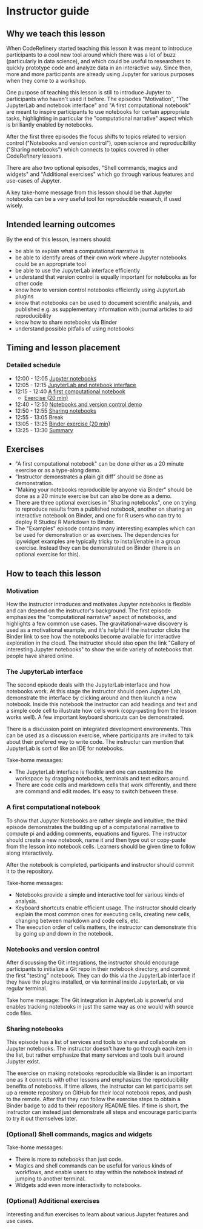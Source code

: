 # Instructor guide

## Why we teach this lesson

When CodeRefinery started teaching this lesson it was meant to introduce participants
to a cool new tool around which there was a lot of buzz (particularly in data science),
and which could be useful to researchers to quickly prototype code and analyze data in an interactive way.
Since then, more and more participants are already using Jupyter for various purposes
when they come to a workshop.

One purpose of teaching this lesson is still to introduce Jupyter to participants who haven't
used it before. The episodes "Motivation", "The JupyterLab and notebook interface" and
"A first computational notebook" are meant to inspire participants to use notebooks for
certain appropriate tasks, highlighting in particular the "computational narrative" aspect
which is brilliantly enabled by notebooks.

After the first three episodes the focus shifts to topics related to version control ("Notebooks and version control"), open science and reproducibility ("Sharing notebooks") which connects to topics covered in other CodeRefinery lessons.

There are also two optional episodes, "Shell commands, magics and widgets" and "Additional exercises"
which go through various features and use-cases of Jupyter.

A key take-home message from this lesson should be that Jupyter notebooks
can be a very useful tool for reproducible research, if used wisely.


## Intended learning outcomes

By the end of this lesson, learners should:
- be able to explain what a computational narrative is
- be able to identify areas of their own work where Jupyter notebooks could be an appropriate tool
- be able to use the JupyterLab interface efficiently
- understand that version control is equally important for notebooks as for other code
- know how to version control notebooks efficiently using JupyterLab plugins
- know that notebooks can be used to document scientific analysis, and published
  e.g. as supplementary information with journal articles to aid reproducibility
- know how to share notebooks via Binder
- understand possible pitfalls of using notebooks


## Timing and lesson placement

### Detailed schedule

- 12:00 - 12:05 [Jupyter notebooks](https://coderefinery.github.io/jupyter/motivation/)
- 12:05 - 12:15 [JupyterLab and notebook interface](https://coderefinery.github.io/jupyter/interface/)
- 12:15 - 12:40 [A first computational notebook](https://coderefinery.github.io/jupyter/first-notebook/)
  - [Exercise (20 min)](https://coderefinery.github.io/jupyter/first-notebook/#an-example-computational-notebook)
- 12:40 - 12:50 [Notebooks and version control demo](https://coderefinery.github.io/jupyter/version-control/)
- 12:50 - 12:55 [Sharing notebooks](https://coderefinery.github.io/jupyter/sharing/)
- 12:55 - 13:05 Break
- 13:05 - 13:25 [Binder exercise (20 min)](https://coderefinery.github.io/jupyter/sharing/#sharing-dynamic-notebooks-on-binder)
- 13:25 - 13:30 [Summary](https://coderefinery.github.io/jupyter/summary/)

## Exercises

- "A first computational notebook" can be done either as a 20 minute exercise
  or as a type-along demo.
- "Instructor demonstrates a plain git diff" should be done as demonstration.
- "Making your notebooks reproducible by anyone via Binder" should be done as a
  20 minute exercise but can also be done as a demo.
- There are three optional exercises in "Sharing notebooks", one on trying to reproduce
  results from a published notebook, another on sharing an interactive notebook on Binder,
  and one for R users who can try to deploy R   Studio/ R Markdown to Binder.
- The "Examples" episode contains many interesting examples which can be used
  for demonstration or as exercises. The dependencies for ipywidget examples are
  typically tricky to install/enable in a group exercise. Instead they can be
  demonstrated on Binder (there is an optional exercise for this).


## How to teach this lesson

### Motivation

How the instructor introduces and motivates Jupyter notebooks is flexible and
can depend on the instructor's background. The first episode emphasizes the
"computational narrative" aspect of notebooks, and highlights a few
common use cases. The gravitational-wave discovery is used as a motivational
example, and it's helpful if the instructor clicks the Binder link to see how
the notebooks become available for interactive exploration in the cloud.
The instructor should also open the link "Gallery of interesting Jupyter notebooks"
to show the wide variety of notebooks that people have shared online.


### The JupyterLab interface

The second episode deals with the JupyterLab interface and how notebooks work. At
this stage the instructor should open Jupyter-Lab, demonstrate the
interface by clicking around and then launch a new notebook. Inside this notebook
the instructor can add headings and text and a simple code cell to illustrate
how cells work (copy-pasting from the lesson works well). A few important keyboard
shortcuts can be demonstrated.

There is a discussion point on integrated development environments. This can
be used as a discussion exercise, where participants are invited to talk about
their prefered way to write code. The instructur can mention that JupyterLab is
sort of like an IDE for notebooks.

Take-home messages:
- The JupyterLab interface is flexible and one can customize the workspace by dragging
  notebooks, terminals and text editors around.
- There are code cells and markdown cells that work differently, and there are
  command and edit modes. It's easy to switch between these.



### A first computational notebook

To show that Jupyter Notebooks are rather simple and intuitive, the third episode
demonstrates the building up of a computational narrative
to compute pi and adding comments, equations and figures.
The instructor should create a new notebook, name it and then type out or copy-paste from the lesson
into notebook cells. Learners should be given time to follow along interactively.

After the notebook is completed, participants and instructor should commit it to the
repository.

Take-home messages:
- Notebooks provide a simple and interactive tool for various kinds of analysis.
- Keyboard shortcuts enable efficient usage. The instructor should clearly
  explain the most common ones for executing cells, creating new cells, changing
  between markdown and code cells, etc.
- The execution order of cells matters, the instructor can demonstrate this by
  going up and down in the notebook.


### Notebooks and version control

After discussing the Git integrations, the instructor should encourage participants to
initialize a Git repo in their notebook directory, and commit the first "testing" notebook.
They can do this via the JupyterLab interface if they have the plugins installed, or via
terminal inside JupyterLab, or via regular terminal.

Take home message: The Git integration in JupyterLab is powerful and enables tracking
notebooks in just the same way as one would with source code files.

### Sharing notebooks

This episode has a list of services and tools to share and collaborate on Jupyter
notebooks. The instructor doesn't have to go through each item in the list, but
rather emphasize that many services and tools built around Jupyter exist.

The exercise on making notebooks reproducible via Binder is an important one as
it connects with other lessons and emphasizes the reproducibility benefits of notebooks.
If time allows, the instructor can let participants set up a remote repository on GitHub
for their local notebook repos, and push to the remote. After that they can follow the
exercise steps to obtain a Binder badge to add to their repository README files.
If time is short, the instructor can instead just demonstrate all steps and encourage
participants to try it out themselves later.



### (Optional) Shell commands, magics and widgets

Take-home messages:
- There is more to notebooks than just code.
- Magics and shell commands can be useful for various kinds of workflows, and enable
  users to stay within the notebook instead of jumping to another terminal.
- Widgets add even more interactivity to notebooks.


### (Optional) Additional exercises

Interesting and fun exercises to learn about various Jupyter features and use cases.
